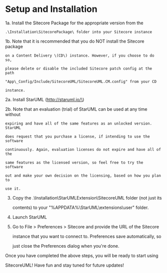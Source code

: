 # Setup and Installation

1a. Install the Sitecore Package for the appropriate version from the 

    .\Installation\SitecorePackage\ folder into your Sitecore instance

1b. Note that it is recommended that you do NOT install the Sitecore package

    on a Content Delivery \(CD\) instance. However, if you choose to do so, 

    please delete or disable the included Sitecore patch config at the path

    "App\_Config/Include/SitecoreUML/SitecoreUML.CM.config" from your CD 

    instance.

2a. Install StarUML \(http://staruml.io/\)

2b. Note that an evaluation \(trial\) of StarUML can be used at any time without

    expiring and have all of the same features as an unlocked version. StarUML 

    does request that you purchase a license, if intending to use the software 

    continuously. Again, evaluation licenses do not expire and have all of the 

    same features as the licensed version, so feel free to try the software 

    out and make your own decision on the licensing, based on how you plan to

    use it.

3.  Copy the .\Installation\StarUMLExtension\SitecoreUML folder \(not just its 

	contents\) to your "%APPDATA%\StarUML\extensions\user" folder.

4.  Launch StarUML

5.  Go to File &gt; Preferences &gt; Sitecore and provide the URL of the Sitecore

    instance that you want to connect to. Preferences save automatically, so

    just close the Preferences dialog when you're done. 

    

Once you have completed the above steps, you will be ready to start using 

SitecoreUML! Have fun and stay tuned for future updates!


